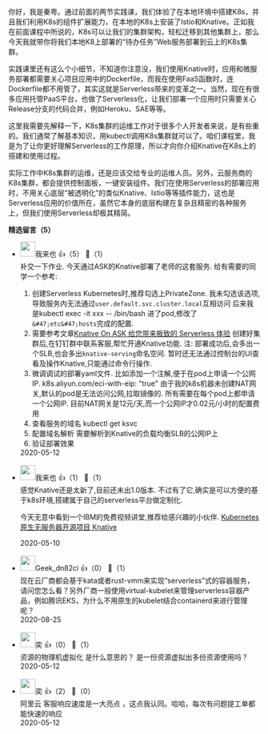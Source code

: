 你好，我是秦粤。通过前面的两节实践课，我们体验了在本地环境中搭建K8s，并且我们利用K8s的组件扩展能力，在本地的K8s上安装了Istio和Knative。正如我在前面课程中所说的，K8s可以让我们的集群架构，轻松迁移到其他集群上，那么今天我就带你将我们本地K8上部署的“待办任务”Web服务部署到云上的K8s集群。

实践课里还有这么个小细节，不知道你注意没，我们使用Knative时，应用和微服务部署都需要关心项目应用中的Dockerfile，而我在使用FaaS函数时，连Dockerfile都不用管了，其实这就是Serverless带来的变革之一。当然，现在有很多应用托管PaaS平台，也做了Serverless化，让我们部署一个应用时只需要关心Release分支的代码合并，例如Heroku、SAE等等。

这里我需要先解释一下，K8s集群的运维工作对于很多个人开发者来说，是有些重的。我们通常了解基本知识，用kubectl调用K8s集群就可以了。咱们课程里，我是为了让你更好理解Serverless的工作原理，所以才向你介绍Knative在K8s上的搭建和使用过程。

实际工作中K8s集群的运维，还是应该交给专业的运维人员。另外，云服务商的K8s集群，都会提供控制面板，一键安装组件。我们在使用Serverless的部署应用时，不用关心底层“被透明化”的类似Knative、Istio等等插件能力，这也是Serverless应用的价值所在，虽然它本身的底层构建在复杂且精密的各种服务上，但我们使用Serverless却极其精简。
<div><strong>精选留言（5）</strong></div><ul>
<li><img src="https://static001.geekbang.org/account/avatar/00/12/64/05/6989dce6.jpg" width="30px"><span>我来也</span> 👍（5） 💬（1）<div>补交一下作业.
今天通过ASK的Knative部署了老师的这套服务.
给有需要的同学一个参考:

1. 创建Serverless Kubernetes时,推荐勾选上PrivateZone.
   我未勾选该选项,导致服务内无法通过`user.default.svc.cluster.local`互相访问
   后来我是kubectl exec -it xxx -- &#47;bin&#47;bash 进了pod,修改了`&#47;etc&#47;hosts`完成的配置.
2. 需要参考文章[Knative On ASK 给您带来极致的 Serverless 体验](https:&#47;&#47;yq.aliyun.com&#47;articles&#47;759756)
   创建好集群后,在钉钉群中联系客服,帮忙开通Knative功能.
   注: 部署成功后,会多出一个SLB,也会多出`knative-serving`命名空间.
       暂时还无法通过控制台的UI查看及操作Knative,只能通过命令行操作.
3. 微调调试的部署yaml文件.
   比如添加一个注解,便于在pod上申请一个公网IP.
      k8s.aliyun.com&#47;eci-with-eip: &quot;true&quot;
   由于我的k8s机器未创建NAT网关,默认的pod是无法访问公网,拉取镜像的.
   所有需要在每个pod上都申请一个公网IP.
      目前NAT网关是12元&#47;天,而一个公网IP才0.02元&#47;小时的配置费用
4. 查看服务的域名
      kubectl get ksvc
5. 配置域名解析
   需要解析到Knative的负载均衡SLB的公网IP上
6. 验证部署效果
</div>2020-05-12</li><br/><li><img src="https://static001.geekbang.org/account/avatar/00/12/64/05/6989dce6.jpg" width="30px"><span>我来也</span> 👍（1） 💬（1）<div>感觉Knative还是太新了,目前还未出1.0版本.
不过有了它,确实是可以方便的基于k8s环境,搭建属于自己的serverless平台做定制化.

今天无意中看到一个IBM的免费视频讲堂,推荐给感兴趣的小伙伴.
[Kubernetes 原生无服务器开源项目 Knative](https:&#47;&#47;developer.ibm.com&#47;cn&#47;os-academy-knative&#47;)
</div>2020-05-10</li><br/><li><img src="https://static001.geekbang.org/account/avatar/00/0f/c1/60/f5439f04.jpg" width="30px"><span>Geek_dn82ci</span> 👍（0） 💬（1）<div>现在云厂商都会基于kata或者rust-vmm来实现“serverless”式的容器服务，请问您怎么看？另外厂商一般使用virtual-kubelet来管理serverless容器产品，例如腾讯EKS，为什么不用原生的kubelet结合containerd来进行管理呢？</div>2020-08-25</li><br/><li><img src="https://static001.geekbang.org/account/avatar/00/0f/57/4f/6fb51ff1.jpg" width="30px"><span>奕</span> 👍（0） 💬（1）<div>资源的物理机虚拟化 是什么意思的？ 是一份资源虚拟出多份资源使用吗？</div>2020-05-12</li><br/><li><img src="https://static001.geekbang.org/account/avatar/00/0f/57/4f/6fb51ff1.jpg" width="30px"><span>奕</span> 👍（2） 💬（0）<div>阿里云 客服响应速度是一大亮点 ，这点我认同。哈哈，每次有问题提工单都能快速的响应</div>2020-05-12</li><br/>
</ul>